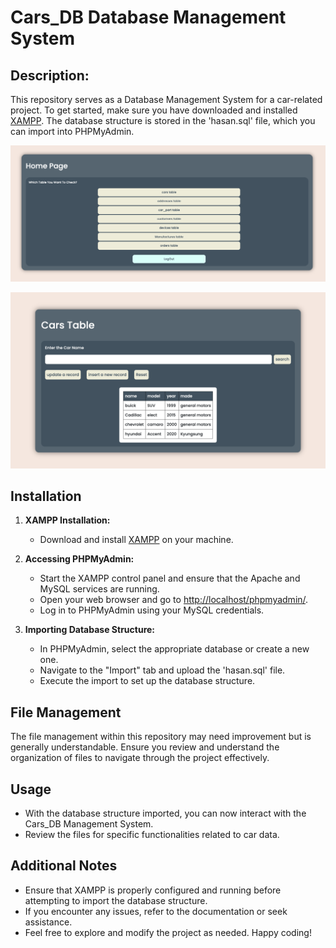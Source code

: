 # Cars_DB Database Management System

## Description:

This repository serves as a Database Management System for a car-related project. To get started, make sure you have downloaded and installed [XAMPP](https://www.apachefriends.org/index.html). The database structure is stored in the 'hasan.sql' file, which you can import into PHPMyAdmin.

![tables](Screenshot1.png)


![tables](Screenshot2.png)

## Installation

1. **XAMPP Installation:**
   - Download and install [XAMPP](https://www.apachefriends.org/index.html) on your machine.

2. **Accessing PHPMyAdmin:**
   - Start the XAMPP control panel and ensure that the Apache and MySQL services are running.
   - Open your web browser and go to [http://localhost/phpmyadmin/](http://localhost/phpmyadmin/).
   - Log in to PHPMyAdmin using your MySQL credentials.

3. **Importing Database Structure:**
   - In PHPMyAdmin, select the appropriate database or create a new one.
   - Navigate to the "Import" tab and upload the 'hasan.sql' file.
   - Execute the import to set up the database structure.

## File Management

The file management within this repository may need improvement but is generally understandable. Ensure you review and understand the organization of files to navigate through the project effectively.

## Usage

- With the database structure imported, you can now interact with the Cars_DB Management System.
- Review the files for specific functionalities related to car data.

## Additional Notes

- Ensure that XAMPP is properly configured and running before attempting to import the database structure.
- If you encounter any issues, refer to the documentation or seek assistance.
- Feel free to explore and modify the project as needed. Happy coding!
